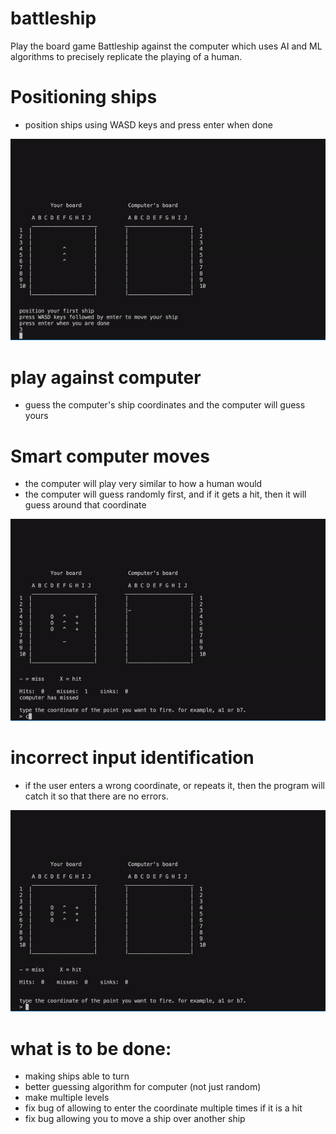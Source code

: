 # battleship
Play the board game Battleship against the computer which uses AI and ML algorithms to precisely replicate the playing of a human.

# Positioning ships
- position ships using WASD keys and press enter when done

![](battleship_ship_moving.gif)


# play against computer
- guess the computer's ship coordinates and the computer will guess yours

# Smart computer moves
- the computer will play very similar to how a human would
- the computer will guess randomly first, and if it gets a hit, then it will guess around that coordinate

![](battleship_machine_learning.gif)


# incorrect input identification
- if the user enters a wrong coordinate, or repeats it, then the program will catch it so that there are no errors.

![](battleship_incorrect_identification.gif)

# what is to be done:
- making ships able to turn
- better guessing algorithm for computer (not just random)
- make multiple levels
- fix bug of allowing to enter the coordinate multiple times if it is a hit
- fix bug allowing you to move a ship over another ship

